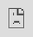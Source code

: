 📝 `NOTE` Use this template to initialize the contents of a README.md file for your application. As you work on your assignment over the course of the week, update the required or stretch features lists to indicate which features you have completed by changing `[ ]` to `[x]`. (🚫 Remove this paragraph before submitting your assignment.)

## Week 1 Assignment: Flixster

Submitted by: Cynthia Delira

Estimated time spent: **#** hours spent in total

Deployed Application (optional): [Flixster Deployed Site](ADD_LINK_HERE)

### Application Features

#### CORE FEATURES

- [ ] User can view a list of current movies from The Movie Database API as a grid view
  - The grid element should have an id of `movies-grid`
  - Each movie wrapper element should have a class of `movie-card`
- [X] For each movie displayed, user can see the following details:
  - Title - the element should have a class of `movie-title`
  - Image - the `img` element should have a class of `movie-poster`
  - Votes - the element should have a class of `movie-votes`
- [X] User can load more current movies by clicking a button at the bottom of the list
  - The button should have an id of `load-more-movies-btn`.
  - When clicked, the page should not refresh.
  - New movies should simply be added to the bottom
- [X] Allow users to search for movies and display them in a grid view
  - There should be a search input element with an id of `search-input`
  - Users should be able to type into the input
  - When a user hits 'Enter', it should send a search request to the movies API
  - The results from the search should be displayed on the page
  - There should be a close icon with an id of `close-search-btn` that exits the search, clears results, and shows the current movies displayed previously
- [X] Website accounts for basic HTML/CSS accessibility features
- [X] Website should be responsive

#### STRETCH FEATURES

- [ ] Deploy website using GitHub Pages. 
- [ ] Allow user to view more details about a movie within a popup.
- [ ] Improve the user experience through CSS & animation.
- [ ] Allow movie video trailers to be played using [embedded YouTube](https://support.google.com/youtube/answer/171780?hl=en)
- [ ] Implement anything else that you can get done to improve the app functionality!

### Walkthrough Video

<iframe 
src="https://drive.google.com/file/d/1y3SGbzwVh2zh-GX0mZvQxSYqZH_CmRZy/view?usp=sharing" frameborder="0" 
webkitallowfullscreen mozallowfullscreen allowfullscreen 
style="position: absolute; top: 0; left: 0; width: 100%; height: 100%;">
</iframe>

### Reflection

* Did the topics discussed in your labs prepare you to complete the assignment? Be specific, which features in your weekly assignment did you feel unprepared to complete?

There are couple of topics that helped a lot when completing the assignment was the fetch since I was able to get the api and then use this to get specific elements from the api. A second feature that helped me in this project was the addEventListener as using this I was able to this function to the specific buttons and call specific functions that are specified for each button. A feature that I felt unprepared was the map function since I had trouble at first on how I could utilize it for it go through each movie in the api. I could not figure out how to map through these elements so I used the forEach algorithm instead which was easier but I would like to do more research regarding the map algorithm and how to use it correctly.

* If you had more time, what would you have done differently? Would you have added additional features? Changed the way your project responded to a particular event, etc.
  
If I had more time, I would of have worked differently with the display of the movie image, movie title and movie rating. I realized that the way I printed it would count these three elements as their own separate box so when trying to customize the movie grid on css I had trouble organizing to have the title and ratig below the image and the next movie be displayed to the right.

* Reflect on your project demo, what went well? Were there things that maybe didn't go as planned? Did you notice something that your peer did that you would like to try next time?

Reflecting on my project demo, honestly the time spent on displaying my images took longer than I had anticipated. The reason I had trouble displaying these images was because I realized I was using the wrong url and was using the api url which was not the actual image but instead learned that I had to use the image url and simply get the poster path from the api to get to the image. One thing that I would of have liked to add to my project was a small popup that would show up when the image is click and contain further information regarding the movie.

### Open-source libraries used

- Add any links to open-source libraries used in your project.
GeeksforGeeks.com
W3Schools.com


### Shout out

Give a shout out to somebody from your cohort that especially helped you during your project. This can be a fellow peer, instructor, TA, mentor, etc.

I would like to give a shout out to Enrique and Paul since they helped me with the display of images and helped me with what url to use in order to retrieve these images.
